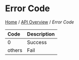 # Error Code

[Home](https://github.com/cpayapi-com/document/blob/main/README.md) / 
[API Overview](https://github.com/cpayapi-com/document/blob/main/api-reference/overview.md) / 
_Error Code_



| Code | Description |
| :----  | :---- |
|0   | Success |
|others  | Fail |
